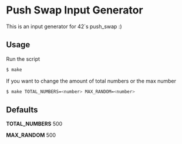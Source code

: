 # Push Swap Input Generator
This is an input generator for 42`s push_swap :)

## Usage
Run the script
```bash
$ make
```
If you want to change the amount of total numbers or the max number
```bash
$ make TOTAL_NUMBERS=<number> MAX_RANDOM=<number>
```

## Defaults
**TOTAL_NUMBERS**
500

**MAX_RANDOM**
500
